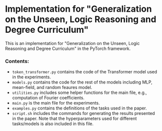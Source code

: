 # Implementation for "Generalization on the Unseen, Logic Reasoning and Degree Curriculum"

This is an implementation for "Generalization on the Unseen, Logic Reasoning and Degree Curriculum" in the PyTorch framework. 

### Contents:

- `token_transformer.py` contains the code of the Transformer model used in the experiments. 
- `models.py` contains the code for the rest of the models including MLP, mean-field, and random feaures model. 
- `utilities.py` includes some helper functions for the main file, e.g., computation of Fourier coefficients.  
- `main.py` is the main file for the experiments.
- `examples.py` contains the definitions of the tasks used in the paper.  
- `script.sh` includes the commands for generating the results presented in the paper. Note that the hyperparameters used for different tasks/models is also included in this file. 

